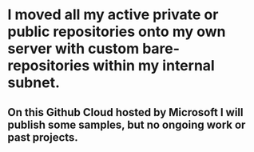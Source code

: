 # I moved all my active private or public repositories onto my own server with custom bare-repositories within my internal subnet.
## On this Github Cloud hosted by Microsoft I will publish some samples, but no ongoing work or past projects.
